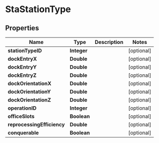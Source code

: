 
# StaStationType

## Properties
Name | Type | Description | Notes
------------ | ------------- | ------------- | -------------
**stationTypeID** | **Integer** |  |  [optional]
**dockEntryX** | **Double** |  |  [optional]
**dockEntryY** | **Double** |  |  [optional]
**dockEntryZ** | **Double** |  |  [optional]
**dockOrientationX** | **Double** |  |  [optional]
**dockOrientationY** | **Double** |  |  [optional]
**dockOrientationZ** | **Double** |  |  [optional]
**operationID** | **Integer** |  |  [optional]
**officeSlots** | **Boolean** |  |  [optional]
**reprocessingEfficiency** | **Double** |  |  [optional]
**conquerable** | **Boolean** |  |  [optional]



